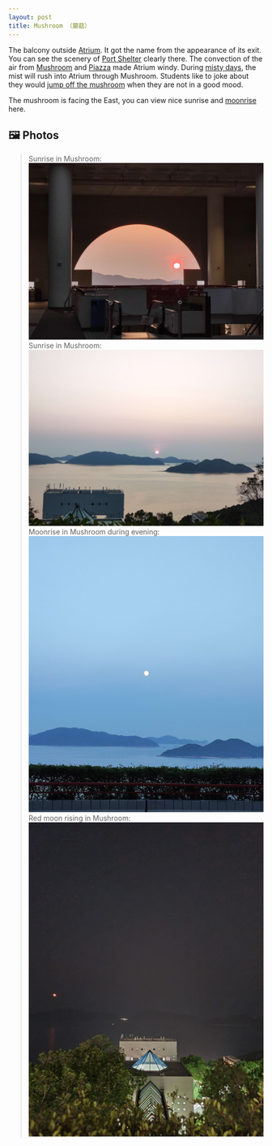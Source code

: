 ```yaml
---
layout: post
title: Mushroom （蘑菇）
---
```

The balcony outside [Atrium](Atrium.md). It got the name from the appearance of its exit. You can see the scenery of [Port Shelter]() clearly there. The convection of the air from [Mushroom](Mushroom.md) and [Piazza]() made Atrium windy. During [misty days](), the mist will rush into Atrium through Mushroom. Students like to joke about they would [jump off the mushroom]() when they are not in a good mood.

The mushroom is facing the East, you can view nice sunrise and [moonrise](/_pages/nature/Night.md) here.

## 🖼️ Photos
> Sunrise in Mushroom:
![mushroom](/media/mushroom.jpg)
> Sunrise in Mushroom:
![sunrise](/media/sunrise.jpg)
> Moonrise in Mushroom during evening:
![moonrise](/media/twilight_moonrise.jpg)
> Red moon rising in Mushroom:
![red moon](/media/mushroom_red_moon.jpg)